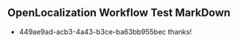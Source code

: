 ## OpenLocalization Workflow Test MarkDown
* 449ae9ad-acb3-4a43-b3ce-ba63bb955bec 
thanks!<!--HONumber=Mar16_HO3-->
